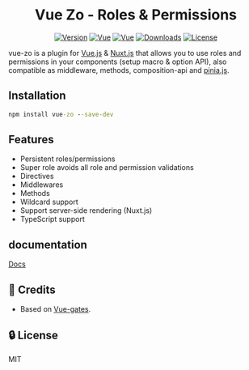 
<h1 align="center" style="text-align:center">Vue Zo - Roles & Permissions</h1>

<p align="center">
  <a href="https://www.npmjs.com/package/vue-zo"><img src="https://img.shields.io/npm/v/vue-zo.svg" alt="Version"></a>
  <a href="https://vuejs.org/"><img src="https://badgen.net/badge/Vue/2.x/cyan" alt="Vue"></a>
  <a href="https://vuejs.org/"><img src="https://badgen.net/badge/Vue/3.x/cyan" alt="Vue"></a>
  <a href="https://www.npmjs.com/package/vue-zo"><img src="https://img.shields.io/npm/dm/vue-zo.svg" alt="Downloads"></a>
  <a href="LICENSE"><img src="https://img.shields.io/npm/l/vue-zo.svg" alt="License"></a>
</p>

vue-zo is a plugin for [Vue.js](https://vuejs.org/) & [Nuxt.js](https://nuxtjs.org/) that allows you to use roles and permissions in your components (setup macro & option API), also compatible as middleware, methods, composition-api and [pinia.js](https://pinia.vuejs.org/).

## Installation

```cmd
npm install vue-zo --save-dev
```
## Features

- Persistent roles/permissions
- Super role avoids all role and permission validations
- Directives
- Middlewares
- Methods
- Wildcard support
- Support server-side rendering (Nuxt.js)
- TypeScript support

## documentation
[Docs](https://github.com/raizdev/vue3-permissions/tree/master/docs)

## 🙈 Credits

- Based on [Vue-gates](https://github.com/williamcruzme/vue-gates).

## 🔒 License

MIT
